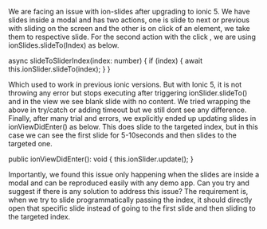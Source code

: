 We are facing an issue with ion-slides after upgrading to ionic 5. We have slides inside a modal and has two actions, one is slide to next or previous with sliding on the screen and the other is on click of an element, we take them to respective slide. For the second action with the click , we are using ionSlides.slideTo(Index) as below.

  async slideToSliderIndex(index: number) {
    if (index) {
      await this.ionSlider.slideTo(index);
    }
  }
  
Which used to work in previous ionic versions. But with Ionic 5, it is not throwing any error but stops executing after triggering ionSlider.slideTo() and in the view we see blank slide with no content. We tried wrapping the above in try/catch or adding timeout but we still dont see any difference.
Finally, after many trial and errors, we explicitly ended up updating slides in ionViewDidEnter() as below. This does slide to the targeted index, but in this case we can see the first slide for 5-10seconds and then slides to the targeted one.

  public ionViewDidEnter(): void {
    this.ionSlider.update();
  }
  
Importantly, we found this issue only happening when the slides are inside a modal and can be reproduced easily with any demo app. Can you try and suggest if there is any solution to address this issue? The requirement is, when we try to slide programmatically passing the index, it should directly open that specific slide instead of going to the first slide and then sliding to the targeted index.

